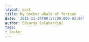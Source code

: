 ```yaml
---
layout: post
title: My docker whale of fortune
date: '2015-11-24T09:57:00.000-02:00'
author: Eduardo Colabardini
tags:
- docker
---
```


